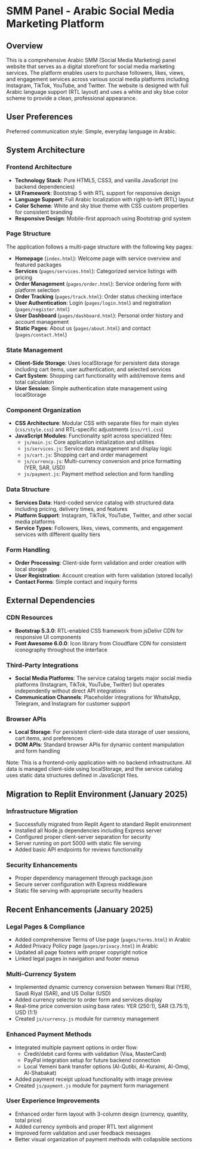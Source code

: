 # SMM Panel - Arabic Social Media Marketing Platform

## Overview

This is a comprehensive Arabic SMM (Social Media Marketing) panel website that serves as a digital storefront for social media marketing services. The platform enables users to purchase followers, likes, views, and engagement services across various social media platforms including Instagram, TikTok, YouTube, and Twitter. The website is designed with full Arabic language support (RTL layout) and uses a white and sky blue color scheme to provide a clean, professional appearance.

## User Preferences

Preferred communication style: Simple, everyday language in Arabic.

## System Architecture

### Frontend Architecture
- **Technology Stack**: Pure HTML5, CSS3, and vanilla JavaScript (no backend dependencies)
- **UI Framework**: Bootstrap 5 with RTL support for responsive design
- **Language Support**: Full Arabic localization with right-to-left (RTL) layout
- **Color Scheme**: White and sky blue theme with CSS custom properties for consistent branding
- **Responsive Design**: Mobile-first approach using Bootstrap grid system

### Page Structure
The application follows a multi-page structure with the following key pages:
- **Homepage** (`index.html`): Welcome page with service overview and featured packages
- **Services** (`pages/services.html`): Categorized service listings with pricing
- **Order Management** (`pages/order.html`): Service ordering form with platform selection
- **Order Tracking** (`pages/track.html`): Order status checking interface
- **User Authentication**: Login (`pages/login.html`) and registration (`pages/register.html`)
- **User Dashboard** (`pages/dashboard.html`): Personal order history and account management
- **Static Pages**: About us (`pages/about.html`) and contact (`pages/contact.html`)

### State Management
- **Client-Side Storage**: Uses localStorage for persistent data storage including cart items, user authentication, and selected services
- **Cart System**: Shopping cart functionality with add/remove items and total calculation
- **User Session**: Simple authentication state management using localStorage

### Component Organization
- **CSS Architecture**: Modular CSS with separate files for main styles (`css/style.css`) and RTL-specific adjustments (`css/rtl.css`)
- **JavaScript Modules**: Functionality split across specialized files:
  - `js/main.js`: Core application initialization and utilities
  - `js/services.js`: Service data management and display logic
  - `js/cart.js`: Shopping cart and order management
  - `js/currency.js`: Multi-currency conversion and price formatting (YER, SAR, USD)
  - `js/payment.js`: Payment method selection and form handling

### Data Structure
- **Services Data**: Hard-coded service catalog with structured data including pricing, delivery times, and features
- **Platform Support**: Instagram, TikTok, YouTube, Twitter, and other social media platforms
- **Service Types**: Followers, likes, views, comments, and engagement services with different quality tiers

### Form Handling
- **Order Processing**: Client-side form validation and order creation with local storage
- **User Registration**: Account creation with form validation (stored locally)
- **Contact Forms**: Simple contact and inquiry forms

## External Dependencies

### CDN Resources
- **Bootstrap 5.3.0**: RTL-enabled CSS framework from jsDelivr CDN for responsive UI components
- **Font Awesome 6.0.0**: Icon library from Cloudflare CDN for consistent iconography throughout the interface

### Third-Party Integrations
- **Social Media Platforms**: The service catalog targets major social media platforms (Instagram, TikTok, YouTube, Twitter) but operates independently without direct API integrations
- **Communication Channels**: Placeholder integrations for WhatsApp, Telegram, and Instagram for customer support

### Browser APIs
- **Local Storage**: For persistent client-side data storage of user sessions, cart items, and preferences
- **DOM APIs**: Standard browser APIs for dynamic content manipulation and form handling

Note: This is a frontend-only application with no backend infrastructure. All data is managed client-side using localStorage, and the service catalog uses static data structures defined in JavaScript files.

## Migration to Replit Environment (January 2025)

### Infrastructure Migration
- Successfully migrated from Replit Agent to standard Replit environment
- Installed all Node.js dependencies including Express server
- Configured proper client-server separation for security
- Server running on port 5000 with static file serving
- Added basic API endpoints for reviews functionality

### Security Enhancements
- Proper dependency management through package.json
- Secure server configuration with Express middleware
- Static file serving with appropriate security headers

## Recent Enhancements (January 2025)

### Legal Pages & Compliance
- Added comprehensive Terms of Use page (`pages/terms.html`) in Arabic
- Added Privacy Policy page (`pages/privacy.html`) in Arabic  
- Updated all page footers with proper copyright notice
- Linked legal pages in navigation and footer menus

### Multi-Currency System
- Implemented dynamic currency conversion between Yemeni Rial (YER), Saudi Riyal (SAR), and US Dollar (USD)
- Added currency selector to order form and services display
- Real-time price conversion using base rates: YER (250:1), SAR (3.75:1), USD (1:1)
- Created `js/currency.js` module for currency management

### Enhanced Payment Methods
- Integrated multiple payment options in order flow:
  - Credit/debit card forms with validation (Visa, MasterCard)
  - PayPal integration setup for future backend connection
  - Local Yemeni bank transfer options (Al-Qutibi, Al-Kuraimi, Al-Omqi, Al-Shabakat)
- Added payment receipt upload functionality with image preview
- Created `js/payment.js` module for payment form management

### User Experience Improvements
- Enhanced order form layout with 3-column design (currency, quantity, total price)
- Added currency symbols and proper RTL text alignment
- Improved form validation and user feedback messages
- Better visual organization of payment methods with collapsible sections